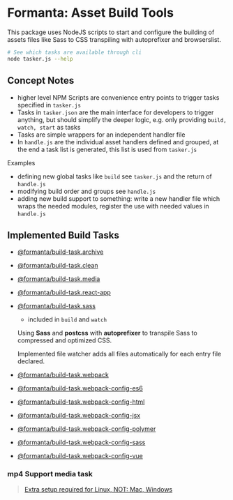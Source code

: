 # Formanta: Asset Build Tools

This package uses NodeJS scripts to start and configure the building of assets files like Sass to CSS transpiling with autoprefixer and browserslist.

```bash
# See which tasks are available through cli
node tasker.js --help
```

## Concept Notes

- higher level NPM Scripts are convenience entry points to trigger tasks specified in `tasker.js`
- Tasks in `tasker.json` are the main interface for developers to trigger anything, but should simplify the deeper logic, e.g. only providing `build, watch, start` as tasks
- Tasks are simple wrappers for an independent handler file
- In `handle.js` are the individual asset handlers defined and grouped, at the end a task list is generated, this list is used from `tasker.js`

Examples

- defining new global tasks like `build` see `tasker.js` and the return of `handle.js`
- modifying build order and groups see `handle.js`
- adding new build support to something: write a new handler file which wraps the needed modules, register the use with needed values in `handle.js` 

## Implemented Build Tasks 

- [@formanta/build-task.archive](https://www.npmjs.com/package/@formanta/build-task.archive)
- [@formanta/build-task.clean](https://www.npmjs.com/package/@formanta/build-task.clean)
- [@formanta/build-task.media](https://www.npmjs.com/package/@formanta/build-task.media)
- [@formanta/build-task.react-app](https://www.npmjs.com/package/@formanta/build-task.react-app)
- [@formanta/build-task.sass](https://www.npmjs.com/package/@formanta/build-task.sass)

    - included in `build` and `watch`
    
    Using **Sass** and **postcss** with **autoprefixer** to transpile Sass to compressed and optimized CSS.
    
    Implemented file watcher adds all files automatically for each entry file declared.

- [@formanta/build-task.webpack](https://www.npmjs.com/package/@formanta/build-task.webpack) 
- [@formanta/build-task.webpack-config-es6](https://www.npmjs.com/package/@formanta/build-task.webpack-config-es6) 
- [@formanta/build-task.webpack-config-html](https://www.npmjs.com/package/@formanta/build-task.webpack-config-html) 
- [@formanta/build-task.webpack-config-jsx](https://www.npmjs.com/package/@formanta/build-task.webpack-config-jsx) 
- [@formanta/build-task.webpack-config-polymer](https://www.npmjs.com/package/@formanta/build-task.webpack-config-polymer) 
- [@formanta/build-task.webpack-config-sass](https://www.npmjs.com/package/@formanta/build-task.webpack-config-sass) 
- [@formanta/build-task.webpack-config-vue](https://www.npmjs.com/package/@formanta/build-task.webpack-config-vue) 

### mp4 Support media task

> [Extra setup required for Linux, NOT: Mac, Windows](https://www.npmjs.com/package/handbrake-js#system-requirements)